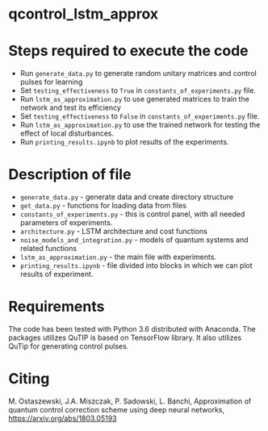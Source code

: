 # qcontrol_lstm_approx

# Steps required to execute the code

* Run `generate_data.py` to generate random unitary matrices and control pulses
  for learning
* Set `testing_effectiveness` to `True` in `constants_of_experiments.py` file.
* Run `lstm_as_approximation.py` to use generated matrices to train the network and test its efficiency 
* Set `testing_effectiveness` to `False` in `constants_of_experiments.py` file.
* Run `lstm_as_approximation.py` to use the trained network for testing the effect of local disturbances.
* Run `printing_results.ipynb` to plot results of the experiments.

# Description of file

* `generate_data.py` - generate data and create directory structure
* `get_data.py` - functions for loading data from files
* `constants_of_experiments.py` - this is control panel, with all needed parameters of experiments.
* `architecture.py` - LSTM architecture and cost functions
* `noise_models_and_integration.py` - models of quantum systems and related
  functions
* `lstm_as_approximation.py` - the main file with experiments.
* `printing_results.ipynb` - file divided into blocks in which we can plot results of experiment.

# Requirements

The code has been tested with Python 3.6 distributed with Anaconda. The packages
utilizes QuTIP is based on TensorFlow library. It also utilizes QuTip for generating
control pulses.

# Citing

M. Ostaszewski, J.A. Miszczak, P. Sadowski, L. Banchi,  Approximation of quantum control correction scheme using deep neural networks, https://arxiv.org/abs/1803.05193
